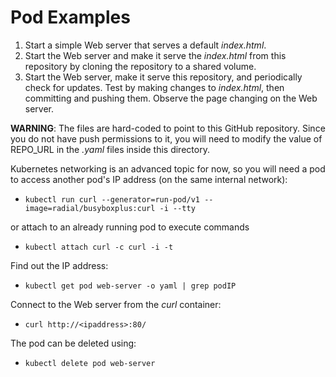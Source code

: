 # Pod Examples

1. Start a simple Web server that serves a default *index.html*.
2. Start the Web server and make it serve the *index.html* from this repository by cloning the repository to a shared volume.
3. Start the Web server, make it serve this repository, and periodically check for updates. Test by making changes to *index.html*, then committing and pushing them. Observe the page changing on the Web server.

**WARNING**: The files are hard-coded to point to this GitHub repository.
Since you do not have push permissions to it, you will need to modify the value of 
REPO_URL in the *.yaml* files inside this directory. 

Kubernetes networking is an advanced topic for now, so you will need a pod to access another pod's IP address (on the same internal network): 

* `kubectl run curl --generator=run-pod/v1 --image=radial/busyboxplus:curl -i --tty`

or attach to an already running pod to execute commands

* `kubectl attach curl -c curl -i -t`

Find out the IP address:

* `kubectl get pod web-server -o yaml | grep podIP`

Connect to the Web server from the *curl* container:

* `curl http://<ipaddress>:80/`

The pod can be deleted using:

* `kubectl delete pod web-server`